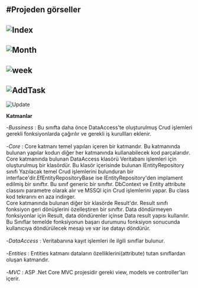 #Projeden görseller
-
![Index](https://user-images.githubusercontent.com/47740036/137976398-57cd268d-3651-4e54-a8d6-fc58f9e61718.png) 
-
![Month](https://user-images.githubusercontent.com/47740036/137976401-3b201f2e-179e-41d4-9f4b-6df31331f078.png)
-
![week](https://user-images.githubusercontent.com/47740036/137976405-b471fd05-59d5-475d-8322-dd9103cd9576.png)
-
![AddTask](https://user-images.githubusercontent.com/47740036/137976392-4793ce27-ac9e-4a4a-8b0a-e8589a7266e4.png)
-
![Update](https://user-images.githubusercontent.com/47740036/137976404-a66d5c67-7740-4f4f-8ad9-af3169f7c401.png)



__Katmanlar__

-*Bussiness* : Bu sınıfta daha önce DataAccess'te oluşturulmuş Crud işlemleri gerekli fonksiyonlarda çağırılır ve gerekli iş kurullları eklenir.
<br><br>
-*Core* : Core katmanı temel yapıları içeren bir katmandır. Bu katmanında bulunan yapılar kodun diğer her katmanında kullanabilecek kod parçalarıdır.
<br>
Core katmanında bulunan DataAccess klasörü Veritabanı işlemleri için oluşturulmuş bir klasördür. Bu klasör içerisinde bulunan IEntityRepository sınıfı 
Yazılacak temel Crud işlemlerini bulunduran bir interface'dir.EfEntityRepositoryBase ise IEntityRepository'den implament edilmiş bir sınıftır. Bu sınıf generic bir sınıftır. 
DbContext ve Entity attribute classını parametre olarak alır ve MSSQl için Crud işlemlerini yapar. Bu class kod tekrarını en aza indirger.
<br>
Core katmanında bulunan diğer bir klasörde Result'dır. Result sınıfı fonksiyon geri dönüşlerini özelleştiren bir sınıftır. Data döndürmeyen fonksiyonlar için Result, data döndürenler içinse Data result yapısı kullanılır.
Bu Sınıflar temelde fonksiyonun başarı durumunu fonksiyon sonucunda kullanıcıya döndürülecek mesajı ve var ise datayı döndürür.
<br><br>
-*DataAccess* : Veritabanına kayıt işlemleri ile ilgili sınıflar bulunur.
<br><br>
-*Entities* : Entities katmanı dataların özelliklerini(attribute) tutan sınıflardan oluşan katmandır.
<br><br>
-*MVC* : ASP .Net Core MVC projesidir gereki view, models ve controller'ları içerir.
<br><br>
